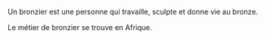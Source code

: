 <!-- TITLE: Bronzier -->
<!-- SUBTITLE: Présentation du métier de Bronzier -->

Un bronzier est une personne qui travaille, sculpte et donne vie au bronze.

Le métier de bronzier se trouve en Afrique.